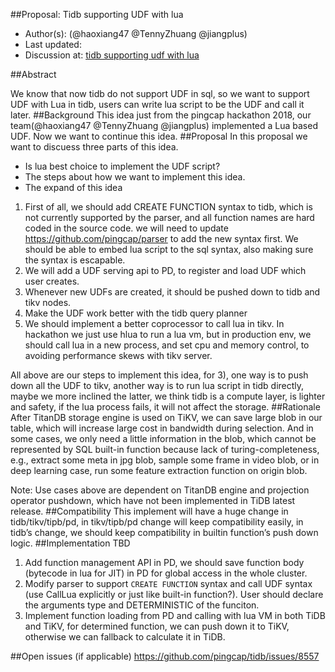 ##Proposal: Tidb supporting UDF with lua
* Author(s):  (@haoxiang47 @TennyZhuang @jiangplus) 
* Last updated:
* Discussion at: [tidb supporting udf with lua](https://docs.google.com/document/d/1jThyalBWLUgKrcy5NoghciEBnAlVvny_a1iLdUQa_3A/edit#)

##Abstract

We know that now tidb do not support UDF in sql, so we want to support UDF with Lua in tidb, users can write lua script to be the UDF and call it later.
##Background
This idea just from the pingcap hackathon 2018, our team(@haoxiang47 @TennyZhuang @jiangplus) implemented a Lua based UDF. Now we want to continue this idea.
##Proposal
In this proposal we want to discuess three parts of this idea.

 * Is lua best choice to implement the UDF script?
 * The steps about how we want to implement this idea.
 * The expand of this idea


1. First of all, we should add CREATE FUNCTION syntax to tidb, which is not currently supported by the parser, and all function names are hard coded in the source code. we will need to update https://github.com/pingcap/parser to add the new syntax first.
We should be able to embed lua script to the sql syntax, also making sure the syntax is escapable.
2. We will add a UDF serving api to PD, to register and load UDF which user creates.
3. Whenever new UDFs are created, it should be pushed down to tidb and tikv nodes.
4. Make the UDF work better with the tidb query planner
5. We should implement a better coprocessor to call lua in tikv. In hackathon we just use hlua to run a lua vm, but in production env, we should call lua in a new process, and set cpu and memory control, to avoiding performance skews with tikv server.
   
All above are our steps to implement this idea, for 3), one way is to push down all the UDF to tikv, another way is to run lua script in tidb directly, maybe we more inclined the latter, we think tidb is a compute layer, is lighter and safety, if the lua process fails, it will not affect the storage.
##Rationale
After TitanDB storage engine is used on TiKV, we can save large blob in our table, which will increase large cost in bandwidth during selection. And in some cases, we only need a little information in the blob, which cannot be represented by SQL built-in function because lack of turing-completeness, e.g., extract some meta in jpg blob, sample some frame in video blob, or in deep learning case, run some feature extraction function on origin blob.

Note: Use cases above are dependent on TitanDB engine and projection operator pushdown, which have not been implemented in TiDB latest release.
##Compatibility
This implement will have a huge change in tidb/tikv/tipb/pd, in tikv/tipb/pd change will keep compatibility easily, in tidb’s change, we should keep compatibility in builtin function’s push down logic.
##Implementation
TBD

1. Add function management API in PD, we should save function body (bytecode in lua for JIT) in PD for global access in the whole cluster.
2. Modify parser to support `CREATE FUNCTION` syntax and call UDF syntax (use CallLua explicitly or just like built-in function?). User should declare the arguments type and DETERMINISTIC of the funciton.
3. Implement function loading from PD and calling with lua VM in both TiDB and TiKV, for determined function, we can push down it to TiKV, otherwise we can fallback to calculate it in TiDB.


##Open issues (if applicable)
https://github.com/pingcap/tidb/issues/8557
